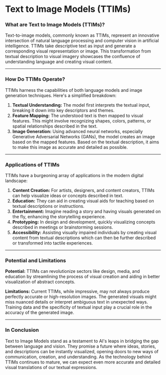 # Text to Image Models (TTIMs)

### **What are Text to Image Models (TTIMs)?**

Text-to-image models, commonly known as TTIMs, represent an innovative intersection of natural language processing and computer vision in artificial intelligence. TTIMs take descriptive text as input and generate a corresponding visual representation or image. This transformation from textual description to visual imagery showcases the confluence of understanding language and creating visual content.

***

### **How Do TTIMs Operate?**

TTIMs harness the capabilities of both language models and image generation techniques. Here's a simplified breakdown:

1. **Textual Understanding:** The model first interprets the textual input, breaking it down into key descriptors and themes.
2. **Feature Mapping:** The understood text is then mapped to visual features. This might involve recognizing shapes, colors, patterns, or spatial relationships described in the text.
3. **Image Generation:** Using advanced neural networks, especially Generative Adversarial Networks (GANs), the model creates an image based on the mapped features. Based on the textual description, it aims to make this image as accurate and detailed as possible.

***

### **Applications of TTIMs**

TTIMs have a burgeoning array of applications in the modern digital landscape:

1. **Content Creation:** For artists, designers, and content creators, TTIMs can help visualize ideas or concepts described in text.
2. **Education:** They can aid in creating visual aids for teaching based on textual descriptions or instructions.
3. **Entertainment:** Imagine reading a story and having visuals generated on the fly, enhancing the storytelling experience.
4. **Prototyping:** In design and development, quickly visualizing concepts described in meetings or brainstorming sessions.
5. **Accessibility:** Assisting visually impaired individuals by creating visual content from textual descriptions which can then be further described or transformed into tactile experiences.

***

### **Potential and Limitations**

**Potential:** TTIMs can revolutionize sectors like design, media, and education by streamlining the process of visual creation and aiding in better visualization of abstract concepts.

**Limitations:** Current TTIMs, while impressive, may not always produce perfectly accurate or high-resolution images. The generated visuals might miss nuanced details or interpret ambiguous text in unexpected ways. Training data and the specificity of textual input play a crucial role in the accuracy of the generated image.

***

### **In Conclusion**

Text to Image Models stand as a testament to AI's leaps in bridging the gap between language and vision. They promise a future where ideas, stories, and descriptions can be instantly visualized, opening doors to new ways of communication, creation, and understanding. As the technology behind TTIMs continues to mature, we can expect even more accurate and detailed visual translations of our textual expressions.
